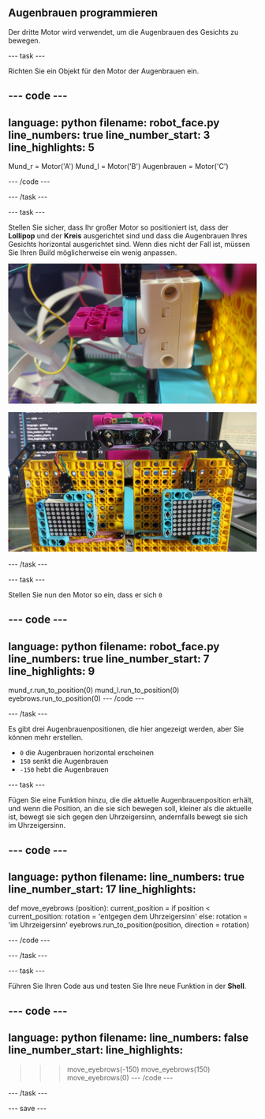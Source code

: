 ## Augenbrauen programmieren

Der dritte Motor wird verwendet, um die Augenbrauen des Gesichts zu bewegen.

--- task ---

Richten Sie ein Objekt für den Motor der Augenbrauen ein.

--- code ---
---
language: python filename: robot_face.py line_numbers: true line_number_start: 3
line_highlights: 5
---
Mund_r = Motor('A') Mund_l = Motor('B') Augenbrauen = Motor('C')

--- /code ---

--- /task ---

--- task ---

Stellen Sie sicher, dass Ihr großer Motor so positioniert ist, dass der **Lollipop** und der **Kreis** ausgerichtet sind und dass die Augenbrauen Ihres Gesichts horizontal ausgerichtet sind. Wenn dies nicht der Fall ist, müssen Sie Ihren Build möglicherweise ein wenig anpassen.

![Motor so gedreht, dass Lutscher und Kreis ausgerichtet sind.](images/motor_0.jpg)

![Das Robotergesicht mit den Augenbrauen in einer horizontalen Position.](images/horizontal_eyebrows.jpg)

--- /task ---

--- task ---

Stellen Sie nun den Motor so ein, dass er sich `0`

--- code ---
---
language: python filename: robot_face.py line_numbers: true line_number_start: 7
line_highlights: 9
---
mund_r.run_to_position(0) mund_l.run_to_position(0) eyebrows.run_to_position(0) --- /code ---

--- /task ---

Es gibt drei Augenbrauenpositionen, die hier angezeigt werden, aber Sie können mehr erstellen.

- `0` die Augenbrauen horizontal erscheinen
- `150` senkt die Augenbrauen
- `-150` hebt die Augenbrauen


--- task ---

Fügen Sie eine Funktion hinzu, die die aktuelle Augenbrauenposition erhält, und wenn die Position, an die sie sich bewegen soll, kleiner als die aktuelle ist, bewegt sie sich gegen den Uhrzeigersinn, andernfalls bewegt sie sich im Uhrzeigersinn.

--- code ---
---
language: python filename: line_numbers: true line_number_start: 17
line_highlights:
---
def move_eyebrows (position): current_position = if position < current_position: rotation = 'entgegen dem Uhrzeigersinn' else: rotation = 'im Uhrzeigersinn' eyebrows.run_to_position(position, direction = rotation)

--- /code ---

--- /task ---

--- task ---

Führen Sie Ihren Code aus und testen Sie Ihre neue Funktion in der **Shell**.

--- code ---
---
language: python filename: line_numbers: false line_number_start:
line_highlights:
---
> > > move_eyebrows(-150) move_eyebrows(150) move_eyebrows(0) --- /code ---

--- /task ---

--- save ---
